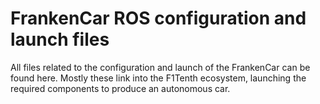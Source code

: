 # FrankenCar ROS configuration and launch files

All files related to the configuration and launch of the FrankenCar can be found here.  Mostly these link into the F1Tenth ecosystem, launching the required components to produce an autonomous car.  

